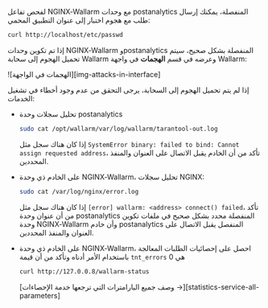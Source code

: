 لفحص تفاعل NGINX‑Wallarm مع وحدات postanalytics المنفصلة، يمكنك إرسال طلب مع هجوم اختبار إلى عنوان التطبيق المحمي:

```bash
curl http://localhost/etc/passwd
```

إذا تم تكوين وحدات NGINX‑Wallarm وpostanalytics المنفصلة بشكل صحيح، سيتم تحميل الهجوم إلى سحابة Wallarm وعرضه في قسم **الهجمات** في واجهة Wallarm:

![الهجمات في الواجهة][img-attacks-in-interface]

إذا لم يتم تحميل الهجوم إلى السحابة، يرجى التحقق من عدم وجود أخطاء في تشغيل الخدمات:

* تحليل سجلات وحدة postanalytics

    ```bash
    sudo cat /opt/wallarm/var/log/wallarm/tarantool-out.log
    ```

    إذا كان هناك سجل مثل `SystemError binary: failed to bind: Cannot assign requested address`، تأكد من أن الخادم يقبل الاتصال على العنوان والمنفذ المحددين.
* على الخادم ذي وحدة NGINX‑Wallarm، تحليل سجلات NGINX:

    ```bash
    sudo cat /var/log/nginx/error.log
    ```

    إذا كان هناك سجل مثل `[error] wallarm: <address> connect() failed`، تأكد من أن عنوان وحدة postanalytics المنفصلة محدد بشكل صحيح في ملفات تكوين وحدة NGINX‑Wallarm وأن خادم postanalytics المنفصل يقبل الاتصال على العنوان والمنفذ المحددين.
* على الخادم ذي وحدة NGINX‑Wallarm، احصل على إحصائيات الطلبات المعالجة باستخدام الأمر أدناه وتأكد من أن قيمة `tnt_errors` هي 0

    ```bash
    curl http://127.0.0.8/wallarm-status
    ```

    [وصف جميع البارامترات التي ترجعها خدمة الإحصاءات →][statistics-service-all-parameters]